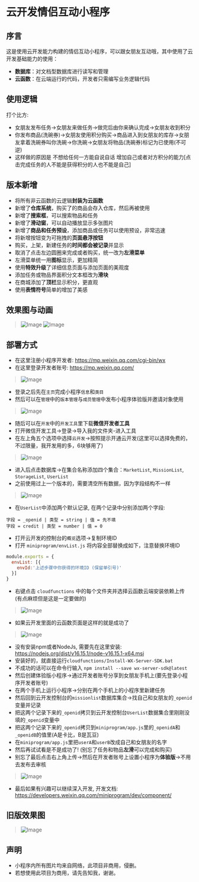 # 云开发情侣互动小程序
## 序言
这是使用云开发能力构建的情侣互动小程序，可以跟女朋友互动哦，其中使用了云开发基础能力的使用：
- **数据库**：对文档型数据库进行读写和管理
- **云函数**：在云端运行的代码，开发者只需编写业务逻辑代码
## 使用逻辑
打个比方:
- 女朋友发布任务->女朋友来做任务->做完后由你来确认完成->女朋友收到积分
- 你发布商品(洗碗券)->女朋友使用积分购买->商品进入到女朋友的库存->女朋友拿着洗碗券叫你洗碗->你洗碗->女朋友将物品(洗碗券)标记为已使用(不可逆)
- 这样做的原因是 不想给任何一方能自说自话 增加自己或者对方积分的能力[点击完成任务的人不能是获得积分的人也不能是自己]
## 版本新增
- 将所有非云函数的云逻辑**封装为云函数**
- 新增了**仓库系统**，购买了的商品会存入仓库，然后再被使用
- 新增了**搜索框**，可以搜索物品和任务
- 新增了**滑动窗**，可以自动播放显示多张图片
- 新增了**商品和任务预设**，添加商品或任务可以使用预设，非常迅速
- 将新增按钮变为可拖拽的**页面悬浮按钮**
- 购买，上架，新建任务的**时间都会被记录**并显示
- 取消了点击左边圆圈来完成或者购买，统一改为**左滑菜单**
- 左滑菜单统一用**图标**显示，更加精简
- 使用**特效升级**了详细信息页面与添加页面的美观度
- 添加任务或物品界面积分文本框改为**滑块**
- 在商城添加了**顶栏**显示积分，更直观
- 使用**表情符号**简单的增加了美感
## 效果图与动画
>![Image](Pics/Animation.gif)
>![Image](Pics/Main.jpg)
## 部署方式
- 在这里注册小程序开发者: https://mp.weixin.qq.com/cgi-bin/wx
- 在这里登录开发者账号: https://mp.weixin.qq.com/
>![Image](Pics/Link.jpg)
- 登录之后先在`主页`完成小程序`信息`和`类目`
- 然后可以在`管理`中的`版本管理`与`成员管理`中发布小程序体验版并邀请对象使用
>![Image](Pics/Account.jpg)
- 随后可以在`开发`中的`开发工具`里下载**微信开发者工具**
- 打开微信开发工具->登录->导入我的文件夹-进入工具
- 在左上角五个选项中选择`云开发`->按照提示开通云开发(这里可以选择免费的，不过限量，我开发用的多，6块够用了)
>![Image](Pics/DatabaseOption.jpg)
- 进入后点击数据库->在集合名称添加四个集合：`MarketList`, `MissionList`, `StorageList`, `UserList`
- 之前使用过上一个版本的，需要清空所有数据，因为字段结构不一样
>![Image](Pics/Database.jpg)
- 在`UserList`中添加两个默认记录, 在两个记录中分别添加两个字段:
```
字段 = _openid | 类型 = string | 值 = 先不填
字段 = credit | 类型 = number | 值 = 0
```
- 打开云开发的控制台的`概览`选项->复制环境ID
- 打开 `miniprogram/envList.js` 将内容全部替换成如下，注意替换环境ID
```js
module.exports = {
  envList: [{
    envId:'上述步骤中你获得的环境ID (保留单引号)'
  }]
}
```
- 右键点击 `cloudfunctions` 中的每个文件夹并选择云函数云端安装依赖上传 (有点麻烦但是这是一定要做的)
>![Image](Pics/CloudFunction.jpg)
- 如果云开发里面的云函数页面是这样的就是成功了
>![Image](Pics/CloudFunctionList.jpg)
- 没有安装npm或者NodeJs, 需要先在这里安装: https://nodejs.org/dist/v16.15.1/node-v16.15.1-x64.msi
- 安装好的，就直接运行`cloudfunctions/Install-WX-Server-SDK.bat` 
- 不成功的话可以在命令行输入 `npm install --save wx-server-sdk@latest`
- 然后创建体验版小程序->通过开发者账号分享到女朋友手机上(要先登录小程序开发者账号)
- 在两个手机上运行小程序->分别在两个手机上的小程序里新建任务
- 然后回到云开发控制台的`missionlist`数据库集合->找自己和女朋友的`_openid`变量并记录
- 把这两个记录下来的`_openid`拷贝到云开发控制台`UserList`数据集合里刚刚没填的`_openid`变量中
- 把这两个记录下来的`_openid`拷贝到`miniprogram/app.js`里的`_openidA`和`_openidB`的值里(A是卡比，B是瓦豆)
- 在`miniprogram/app.js`里把`userA`和`userB`改成自己和女朋友的名字
- 然后再试试看是不是成功了! (别忘了任务和物品**左滑**可以完成和购买)
- 别忘了最后点击右上角上传->然后在开发者账号上设置小程序为**体验版**->不用去发布去审核
>![Image](Pics/UploadOption.jpg)
- 最后如果有兴趣可以继续深入开发, 开发文档: https://developers.weixin.qq.com/miniprogram/dev/component/
## 旧版效果图
>![Image](Pics/Previous.jpg)
## 声明
- 小程序内所有图片均来自网络，此项目非商用，侵删。
- 若想使用此项目为商用，请先告知我，谢谢。
